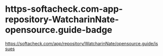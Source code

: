 # https-softacheck.com-app-repository-WatcharinNate-opensource.guide-badge
https://softacheck.com/app/repository/WatcharinNate/opensource.guide/issues

